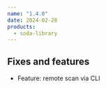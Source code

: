 ```yaml
---
name: "1.4.0"
date: 2024-02-28
products:
  - soda-library
---
```


## Fixes and features

* Feature: remote scan via CLI
